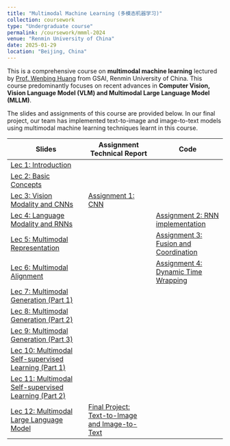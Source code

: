 ```yaml
---
title: "Multimodal Machine Learning (多模态机器学习)"
collection: coursework
type: "Undergraduate course"
permalink: /coursework/mmml-2024
venue: "Renmin University of China"
date: 2025-01-29
location: "Beijing, China"
---
```


This is a comprehensive course on **multimodal machine learning** lectured by [Prof. Wenbing Huang](https://gsai.ruc.edu.cn/english/wenbing_huang) from GSAI, Renmin University of China. This course predominantly focuses on recent advances in **Computer Vision, Vision Language Model (VLM) and Multimodal Large Language Model (MLLM)**.

The slides and assignments of this course are provided below. In our final project, our team has implemented text-to-image and image-to-text models using multimodal machine learning techniques learnt in this course.

| Slides | Assignment Technical Report | Code |
| -------- | ------ | ----------|
| [Lec 1: Introduction](/files/mmml-2024/第一章.pdf) | | |
| [Lec 2: Basic Concepts](/files/mmml-2024/第二章.pdf) | | |
| [Lec 3: Vision Modality and CNNs](/files/mmml-2024/第三章.pdf) | [Assignment 1: CNN](/files/mmml-2024/hw1.pdf) | |
| [Lec 4: Language Modality and RNNs](/files/mmml-2024/第四章.pdf) | |[Assignment 2: RNN implementation](/files/mmml-2024/hw2.zip) |
| [Lec 5: Multimodal Representation](/files/mmml-2024/第五章.pdf) | |[Assignment 3: Fusion and Coordination](/files/mmml-2024/hw3.zip) |
| [Lec 6: Multimodal Alignment](/files/mmml-2024/第六章.pdf) | |[Assignment 4: Dynamic Time Wrapping](/files/mmml-2024/hw4.zip) |
| [Lec 7: Multimodal Generation (Part 1)](/files/mmml-2024/第七章-第一次课.pdf) | | |
| [Lec 8: Multimodal Generation (Part 2)](/files/mmml-2024/第七章（第三次课）.pdf) | | |
| [Lec 9: Multimodal Generation (Part 3)](/files/mmml-2024/第七章（第四次课）.pdf) | | |
| [Lec 10: Multimodal Self-supervised Learning (Part 1)](/files/mmml-2024/第八章.pdf) | | |
| [Lec 11: Multimodal Self-supervised Learning (Part 2)](/files/mmml-2024/第八章（第二次课）.pdf) | | |
| [Lec 12: Multimodal Large Language Model](/files/mmml-2024/第九章.pdf) | [Final Project: Text-to-Image and Image-to-Text](/files/mmml-2024/proj.pdf) | |



